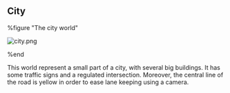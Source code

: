 ## City

%figure "The city world"

![city.png](images/city.png)

%end

This world represent a small part of a city, with several big buildings.
It has some traffic signs and a regulated intersection.
Moreover, the central line of the road is yellow in order to ease lane keeping using a camera.
